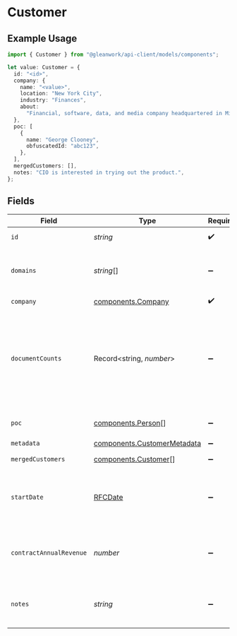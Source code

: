 # Customer

## Example Usage

```typescript
import { Customer } from "@gleanwork/api-client/models/components";

let value: Customer = {
  id: "<id>",
  company: {
    name: "<value>",
    location: "New York City",
    industry: "Finances",
    about:
      "Financial, software, data, and media company headquartered in Midtown Manhattan, New York City",
  },
  poc: [
    {
      name: "George Clooney",
      obfuscatedId: "abc123",
    },
  ],
  mergedCustomers: [],
  notes: "CIO is interested in trying out the product.",
};
```

## Fields

| Field                                                                                                 | Type                                                                                                  | Required                                                                                              | Description                                                                                           | Example                                                                                               |
| ----------------------------------------------------------------------------------------------------- | ----------------------------------------------------------------------------------------------------- | ----------------------------------------------------------------------------------------------------- | ----------------------------------------------------------------------------------------------------- | ----------------------------------------------------------------------------------------------------- |
| `id`                                                                                                  | *string*                                                                                              | :heavy_check_mark:                                                                                    | Unique identifier.                                                                                    |                                                                                                       |
| `domains`                                                                                             | *string*[]                                                                                            | :heavy_minus_sign:                                                                                    | Link to company's associated website domains.                                                         |                                                                                                       |
| `company`                                                                                             | [components.Company](../../models/components/company.md)                                              | :heavy_check_mark:                                                                                    | N/A                                                                                                   |                                                                                                       |
| `documentCounts`                                                                                      | Record<string, *number*>                                                                              | :heavy_minus_sign:                                                                                    | A map of {string, int} pairs representing counts of each document type associated with this customer. |                                                                                                       |
| `poc`                                                                                                 | [components.Person](../../models/components/person.md)[]                                              | :heavy_minus_sign:                                                                                    | A list of POC for company.                                                                            |                                                                                                       |
| `metadata`                                                                                            | [components.CustomerMetadata](../../models/components/customermetadata.md)                            | :heavy_minus_sign:                                                                                    | N/A                                                                                                   |                                                                                                       |
| `mergedCustomers`                                                                                     | [components.Customer](../../models/components/customer.md)[]                                          | :heavy_minus_sign:                                                                                    | A list of Customers.                                                                                  |                                                                                                       |
| `startDate`                                                                                           | [RFCDate](../../types/rfcdate.md)                                                                     | :heavy_minus_sign:                                                                                    | The date when the interaction with customer started.                                                  |                                                                                                       |
| `contractAnnualRevenue`                                                                               | *number*                                                                                              | :heavy_minus_sign:                                                                                    | Average contract annual revenue with that customer.                                                   |                                                                                                       |
| `notes`                                                                                               | *string*                                                                                              | :heavy_minus_sign:                                                                                    | User facing (potentially generated) notes about company.                                              | CIO is interested in trying out the product.                                                          |